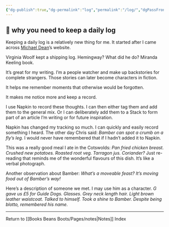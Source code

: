 ```yaml
---
{"dg-publish":true,"dg-permalink":"log","permalink":"/log/","dgPassFrontmatter":true}
---
```



## 🌱 why you need to keep a daily log

Keeping a daily log is a relatively new thing for me. It started after I came across [Michael Dean](https://www.michaeldean.site/)’s website.

Virginia Woolf kept a shipping log.
Hemingway? What did he do?
Miranda Keeling book.

It’s great for my writing. I’m a people watcher and make up backstories for complete strangers. Those stories can later become characters in fiction.

It helps me remember moments that otherwise would be forgotten.

It makes me notice more and keep a record.

I use Napkin to record these thoughts. I can then either tag them and add them to the general mix. Or I can deliberately add them to a Stack to form part of an article I’m writing or for future inspiration.

Napkin has changed my tracking so much. I can quickly and easily record something I heard. The other day Chris said: _Bamber can spot a crumb on a fly’s leg._ I would never have remembered that if I hadn’t added it to Napkin.

This was a really good meal I ate in the Cotswolds: _Pan fried chicken breast. Crushed new potatoes. Roasted root veg. Tarragon jus. Coriander?_ Just re-reading that reminds me of the wonderful flavours of this dish. It’s like a verbal photograph.

Another observation about Bamber: _What’s a moveable feast? It’s moving food out of Bamber’s way!_

Here’s a description of someone we met. I may use him as a character. _G gave us £5 for Guide Dogs. Glasses. Grey neck length hair. Light brown leather waistcoat. Talked to himself. Took a shine to Bamber. Despite being blotto, remembered his name._

---

Return to [[Books Beans Boots/Pages/notes\|Notes]] Index